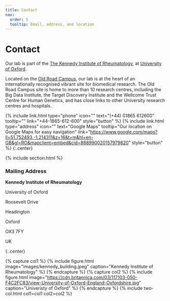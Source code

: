 ```yaml
---
title: Contact
nav:
  order: 5
  tooltip: Email, address, and location
---
```


# <i class="fas fa-envelope"></i>Contact

Our lab is part of the [The Kennedy Institute of Rheumatology](https://www.kennedy.ox.ac.uk/), at  [University of Oxford](https://www.ox.ac.uk/).

Located on the [Old Road Campus](https://en.wikipedia.org/wiki/Old_Road_Campus), our lab is at the heart of an internationally recognised vibrant site for biomedical research. The Old Road Campus site is home to more than 10 research centres, including the Big Data Institute, the Target Discovery Institute and the Wellcome Trust Centre for Human Genetics, and has close links to other University research centres and hospitals.

<!-- {%
  include link.html
  type="email"
  icon=""
  text="scrooge@mcduck.com"
  tooltip=""
  link="scrooge@mcduck.com"
  style="button"
%} -->
{%
  include link.html
  type="phone"
  icon=""
  text="(+44) 01865 612600"
  tooltip=""
  link="+44-1865-612-600"
  style="button"
%}
{%
  include link.html
  type="address"
  icon=""
  text="Google Maps"
  tooltip="Our location on Google Maps for easy navigation"
  link="https://www.google.com/maps?ll=51.752493,-1.214311&z=16&t=m&hl=en-GB&gl=RO&mapclient=embed&cid=888990020157979820"
  style="button"
%}
{:.center}

{% include section.html %}

### <i class="fas fa-mail-bulk"></i>Mailing Address

<b>Kennedy Institute of Rheumatology</b>

University of Oxford 

Roosevelt Drive

Headington

Oxford

OX3 7FY

UK

{:.center}

{% capture col1 %}
{%
  include figure.html
  image="images/kennedy_building.jpeg"
  caption="Kennedy Institute of Rheumatology"
%}
{% endcapture %}
{% capture col2 %}
{%
  include figure.html
  image="https://cdn.britannica.com/03/117103-050-F4C2FC83/view-University-of-Oxford-England-Oxfordshire.jpg"
  caption="Univeristy of Oxford"
%}
{% endcapture %}
{% include two-col.html col1=col1 col2=col2 %}
